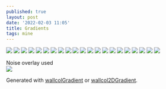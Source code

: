 ```yaml
---
published: true
layout: post
date: '2022-02-03 11:05'
title: Gradients
tags: mine 
---
```

<a href="https://i.imgur.com/mwxDAFR.png#nohash" rel="noreferrer"><img src="https://i.imgur.com/mwxDAFRb.png"></a>
<a href="https://i.imgur.com/qHr96Xr.png#nohash" rel="noreferrer"><img src="https://i.imgur.com/qHr96Xrb.png"></a>
<a href="https://i.imgur.com/voul0jS.png#nohash" rel="noreferrer"><img src="https://i.imgur.com/voul0jSb.png"></a>
<a href="https://i.imgur.com/1AhQp2g.png#nohash" rel="noreferrer"><img src="https://i.imgur.com/1AhQp2gb.png"></a>
<a href="https://i.imgur.com/urg7ZPl.png#nohash" rel="noreferrer"><img src="https://i.imgur.com/urg7ZPlb.png"></a>
<a href="https://i.imgur.com/kaNbE9P.png#nohash" rel="noreferrer"><img src="https://i.imgur.com/kaNbE9Pb.png"></a>
<a href="https://i.imgur.com/tEmBRbh.png#nohash" rel="noreferrer"><img src="https://i.imgur.com/tEmBRbhb.png"></a>
<a href="https://i.imgur.com/s1ReF5z.png#nohash" rel="noreferrer"><img src="https://i.imgur.com/s1ReF5zb.png"></a>
<a href="https://i.imgur.com/2g8gww6.png#nohash" rel="noreferrer"><img src="https://i.imgur.com/2g8gww6b.png"></a>
<a href="https://i.imgur.com/x3MmrwF.png#nohash" rel="noreferrer"><img src="https://i.imgur.com/x3MmrwFb.png"></a>
<a href="https://i.imgur.com/DoeHsy4.png#nohash" rel="noreferrer"><img src="https://i.imgur.com/DoeHsy4b.png"></a>
<a href="https://i.imgur.com/7PoeOV7.png#nohash" rel="noreferrer"><img src="https://i.imgur.com/7PoeOV7b.png"></a>
<a href="https://i.imgur.com/y2JTAB9.png#nohash" rel="noreferrer"><img src="https://i.imgur.com/y2JTAB9b.png"></a>
<a href="https://i.imgur.com/0FbunOm.png#nohash" rel="noreferrer"><img src="https://i.imgur.com/0FbunOmb.png"></a>
<a href="https://i.imgur.com/vmn0r2Y.png#nohash" rel="noreferrer"><img src="https://i.imgur.com/vmn0r2Yb.png"></a>
<a href="https://i.imgur.com/Y4M5RPP.png#nohash" rel="noreferrer"><img src="https://i.imgur.com/Y4M5RPPb.png"></a>
<a href="https://i.imgur.com/Cugl9FF.png#nohash" rel="noreferrer"><img src="https://i.imgur.com/Cugl9FFb.png"></a>
<a href="https://i.imgur.com/xAZnAUl.png#nohash" rel="noreferrer"><img src="https://i.imgur.com/xAZnAUlb.png"></a>
<a href="https://i.imgur.com/Fmd77fR.png#nohash" rel="noreferrer"><img src="https://i.imgur.com/Fmd77fRb.png"></a>
<a href="https://i.imgur.com/4bBH9al.png#nohash" rel="noreferrer"><img src="https://i.imgur.com/4bBH9alb.png"></a>
<a href="https://i.imgur.com/Mcu1GUL.png#nohash" rel="noreferrer"><img src="https://i.imgur.com/Mcu1GULb.png"></a>

Noise overlay used  
<a href="https://i.imgur.com/TfolRAP.png#nohash" rel="noreferrer"><img src="https://i.imgur.com/TfolRAPb.png"></a>
  
Generated with [wallcolGradient](https://raw.githubusercontent.com/brontosaurusrex/bucentaur/master/.experiments/bin/wallcolGradient) or [wallcol2DGradient](https://raw.githubusercontent.com/brontosaurusrex/bucentaur/master/.experiments/bin/wallcol2DGradient).
